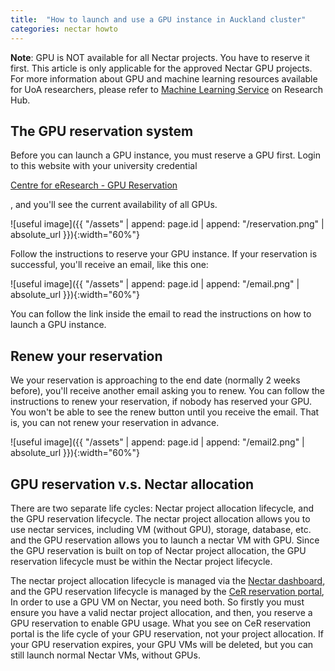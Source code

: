 ```yaml
---
title:  "How to launch and use a GPU instance in Auckland cluster"
categories: nectar howto
---
```


**Note**: GPU is NOT available for all Nectar projects. You have to reserve it first. This article is only applicable for the approved Nectar GPU projects. For more information about GPU and machine learning resources available for UoA researchers, please refer to [Machine Learning Service](https://research-hub.auckland.ac.nz/#/content/28) on Research Hub.


## The GPU reservation system

Before you can launch a GPU instance, you must reserve a GPU first. Login to this website with your university credential

[Centre for eResearch - GPU Reservation](https://portal.cer.auckland.ac.nz/gpu)

, and you'll see the current availability of all GPUs.

![useful image]({{ "/assets" | append: page.id | append: "/reservation.png" | absolute_url }}){:width="60%"}

Follow the instructions to reserve your GPU instance. If your reservation is successful, you'll receive an email, like this one:  

![useful image]({{ "/assets" | append: page.id | append: "/email.png" | absolute_url }}){:width="60%"}

You can follow the link inside the email to read the instructions on how to launch a GPU instance. 

## Renew your reservation

We your reservation is approaching to the end date (normally 2 weeks before), you'll receive another email asking you to renew. You can follow the instructions to renew your reservation, if nobody has reserved your GPU. You won't be able to see the renew button until you receive the email. That is, you can not renew your reservation in advance.

![useful image]({{ "/assets" | append: page.id | append: "/email2.png" | absolute_url }}){:width="60%"}


## GPU reservation v.s. Nectar allocation


There are two separate life cycles: Nectar project allocation lifecycle, and the GPU reservation lifecycle. The nectar project allocation allows you to use nectar services, including VM (without GPU), storage, database, etc. and the GPU reservation allows you to launch a nectar VM with GPU. Since the GPU reservation is built on top of Nectar project allocation, the GPU reservation lifecycle must be within the Nectar project lifecycle.


The nectar project allocation lifecycle is managed via the [Nectar dashboard](https://dashboard.rc.nectar.org.au/), and the GPU reservation lifecycle is managed by the [CeR reservation portal](https://portal.cer.auckland.ac.nz/gpu), In order to use a GPU VM on Nectar, you need both. So firstly you must ensure you have a valid nectar project allocation, and then, you reserve a GPU reservation to enable GPU usage. What you see on CeR reservation portal is the life cycle of your GPU reservation, not your project allocation. If your GPU reservation expires, your GPU VMs will be deleted, but you can still launch normal Nectar VMs, without GPUs. 


<!--- Jason: comment out the old stuff

**Note**: GPU is NOT available for all Nectar projects. You have to request it first. This article is only applicable for the approved Nectar GPU projects. For more information about GPU and machine learning resources available for UoA researchers, please refer to [Machine Learning Service](https://research-hub.auckland.ac.nz/#/content/28) on Research Hub.


## Launch a GPU instance

Login to [Nectar Dashboard](https://dashboard.rc.nectar.org.au/) via Tuakiri. Browse to *Project > Compute > Images* as shown in the picture below, and enter `UoA-GPU` in the search box. You will find the prebuilt images for GPU instances. The image is built upon Ubuntu 18.04 and has lots of useful tools pre-installed, such as the NVIDIA drivers, CUDA, Anaconda, and TensorFlow. If you have an approved GPU project and can not find an image, please contact us.

![useful image]({{ "/assets" | append: page.id | append: "/step1-image.png" | absolute_url }}){:width="60%"}

If there are multiple images, please always choose the latest one, and click the "Launch" button to start the new instance wizard.

In the *Details* tab, please select `auckland` from the *Availability Zone* dropdown box.

![useful image]({{ "/assets" | append: page.id | append: "/step2-az.png" | absolute_url }}){:width="60%"}

In the *Flavour* tab, please enter `akl.gpu` in the filter box, and select the corresponding GPU flavour that your project has been granted to.

![useful image]({{ "/assets" | append: page.id | append: "/step3-flavour.png" | absolute_url }}){:width="60%"}

In the *Security Groups* tab, please make sure you've enabled SSH (port 22) ingress. 

Click the "Launch" button, and go to *Project > Compute > Instances* panel, wait until the status of your new instance is **Active**. It might take 2-10 minutes, depending on the size of your VM. 

For more information about other VM launching options, security groups, and keys, please refer to the following Nectar tutorials:

- [Launching Virtual Machines](https://tutorials.rc.nectar.org.au/launching-virtual-machines/01-overview)
- [Security groups, the absolute basics](https://tutorials.rc.nectar.org.au/sec-groups-101/01-overview)
- [Intermediate Security Groups](https://tutorials.rc.nectar.org.au/intermediate-security-groups/01-overview)


## Access command line via SSH

You can follow this tutorial to connect your instance via SSH.

[Access using SSH and web-based VNC](https://tutorials.rc.nectar.org.au/connecting/02-terminal-and-ssh)

After you've logged in, please run `lspci | grep NV` to check if you can see your GPU in the VM. For example, a VM with K20 GPU should see something like this:

```bash
(base) ubuntu@mygpuinstance:~$ lspci | grep NV
00:06.0 3D controller: NVIDIA Corporation GK110GL [Tesla K20Xm] (rev a1)
```

## Access graphical interface via x2go

You can also access the GUI of the GPU instance via x2go client. Please follow [this article](https://wiki.x2go.org/doku.php/doc:installation:x2goclient){:target="_blank"} to install x2go client.

In x2go client, create a new session, and make sure the following items are correctly configured:
- **Host**: the IP address of your VM.
- **Login**: enter `ubuntu`.
- **SSH port**: enter `22`.
- **Use RSA/DSA key for ssh connection**: enter the path of your private key.
- **Session type**: select `MATE` from the dropdown menu.

![useful image]({{ "/assets" | append: page.id | append: "/step4-x2go.png" | absolute_url }}){:width="50%"}

Then, connect with the new session, you should be able to see the graphical user interface of you GPU VM.

--->